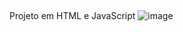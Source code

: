 ##
Projeto em HTML e JavaScript 
![image](https://user-images.githubusercontent.com/42078764/170899779-ca421b5c-08d6-4b1e-98d2-1e7e7b2de31f.png)
